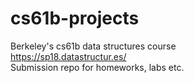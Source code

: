 # cs61b-projects
Berkeley's cs61b data structures course  
https://sp18.datastructur.es/  
Submission repo for homeworks, labs etc.
